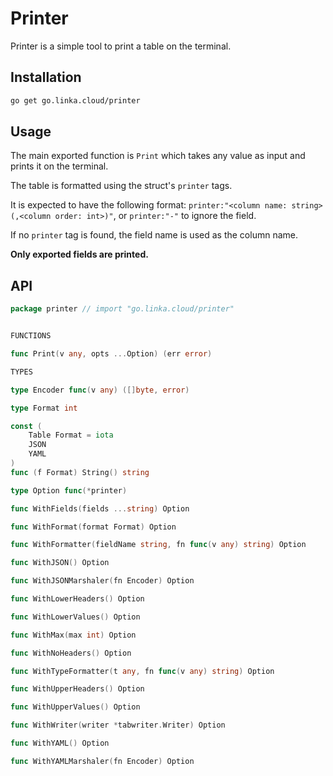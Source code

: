 # Printer

Printer is a simple tool to print a table on the terminal.


## Installation

```bash
go get go.linka.cloud/printer
```

## Usage

The main exported function is `Print` which takes any value as input and prints it on the terminal.

The table is formatted using the struct's `printer` tags.

It is expected to have the following format: `printer:"<column name: string>(,<column order: int>)"`, or `printer:"-"` to ignore the field.

If no `printer` tag is found, the field name is used as the column name.

**Only exported fields are printed.**

## API

```go
package printer // import "go.linka.cloud/printer"


FUNCTIONS

func Print(v any, opts ...Option) (err error)

TYPES

type Encoder func(v any) ([]byte, error)

type Format int

const (
	Table Format = iota
	JSON
	YAML
)
func (f Format) String() string

type Option func(*printer)

func WithFields(fields ...string) Option

func WithFormat(format Format) Option

func WithFormatter(fieldName string, fn func(v any) string) Option

func WithJSON() Option

func WithJSONMarshaler(fn Encoder) Option

func WithLowerHeaders() Option

func WithLowerValues() Option

func WithMax(max int) Option

func WithNoHeaders() Option

func WithTypeFormatter(t any, fn func(v any) string) Option

func WithUpperHeaders() Option

func WithUpperValues() Option

func WithWriter(writer *tabwriter.Writer) Option

func WithYAML() Option

func WithYAMLMarshaler(fn Encoder) Option


```
